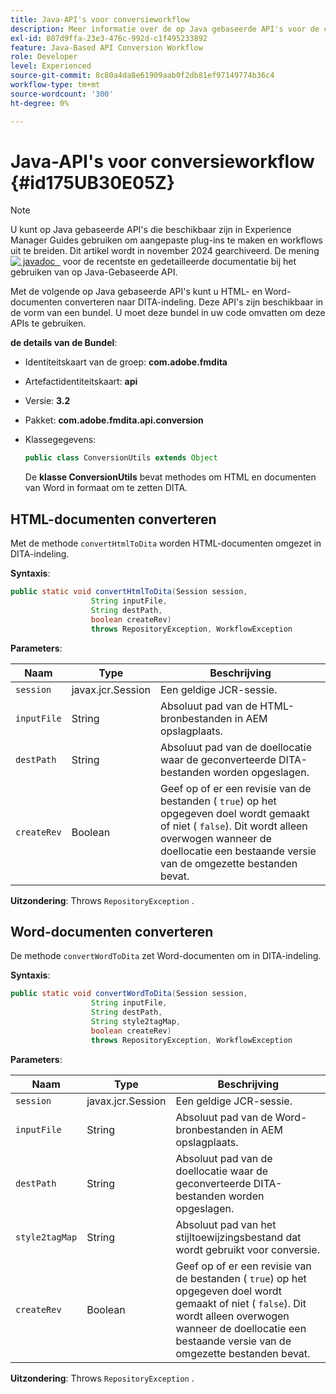 ```yaml
---
title: Java-API's voor conversieworkflow
description: Meer informatie over de op Java gebaseerde API's voor de conversieworkflow
exl-id: 807d9ffa-23e3-476c-992d-c1f495233892
feature: Java-Based API Conversion Workflow
role: Developer
level: Experienced
source-git-commit: 8c80a4da8e61909aab0f2db81ef97149774b36c4
workflow-type: tm+mt
source-wordcount: '300'
ht-degree: 0%

---
```


# Java-API&#39;s voor conversieworkflow {#id175UB30E05Z}

>[!NOTE]
>
> U kunt op Java gebaseerde API&#39;s die beschikbaar zijn in Experience Manager Guides gebruiken om aangepaste plug-ins te maken en workflows uit te breiden. Dit artikel wordt in november 2024 gearchiveerd.
> De mening [![&#x200B; javadoc &#x200B;](https://javadoc.io/badge2/com.adobe.aem/aem-guides-sdk-api/javadoc.svg) &#x200B;](https://javadoc.io/doc/com.adobe.aem/aem-guides-sdk-api) voor de recentste en gedetailleerde documentatie bij het gebruiken van op Java-Gebaseerde API.




Met de volgende op Java gebaseerde API&#39;s kunt u HTML- en Word-documenten converteren naar DITA-indeling. Deze API&#39;s zijn beschikbaar in de vorm van een bundel. U moet deze bundel in uw code omvatten om deze APIs te gebruiken.

**de details van de Bundel**:

- Identiteitskaart van de groep: **com.adobe.fmdita**

- Artefactidentiteitskaart: **api**

- Versie: **3.2**

- Pakket: **com.adobe.fmdita.api.conversion**

- Klassegegevens:

  ```JAVA
  public class ConversionUtils extends Object
  ```

  De **klasse ConversionUtils** bevat methodes om HTML en documenten van Word in formaat om te zetten DITA.


## HTML-documenten converteren

Met de methode `convertHtmlToDita` worden HTML-documenten omgezet in DITA-indeling.

**Syntaxis**:

```JAVA
public static void convertHtmlToDita(Session session, 
                  String inputFile, 
                  String destPath, 
                  boolean createRev) 
                  throws RepositoryException, WorkflowException
```

**Parameters**:

| Naam | Type | Beschrijving |
|----|----|-----------|
| `session` | javax.jcr.Session | Een geldige JCR-sessie. |
| `inputFile` | String | Absoluut pad van de HTML-bronbestanden in AEM opslagplaats. |
| `destPath` | String | Absoluut pad van de doellocatie waar de geconverteerde DITA-bestanden worden opgeslagen. |
| `createRev` | Boolean | Geef op of er een revisie van de bestanden \( `true`\) op het opgegeven doel wordt gemaakt of niet \( `false`\). Dit wordt alleen overwogen wanneer de doellocatie een bestaande versie van de omgezette bestanden bevat. |

**Uitzondering**:
Throws `RepositoryException` .

## Word-documenten converteren

De methode ``convertWordToDita`` zet Word-documenten om in DITA-indeling.

**Syntaxis**:

```JAVA
public static void convertWordToDita(Session session, 
                  String inputFile,
                  String destPath, 
                  String style2tagMap, 
                  boolean createRev) 
                  throws RepositoryException, WorkflowException
```

**Parameters**:

| Naam | Type | Beschrijving |
|----|----|-----------|
| `session` | javax.jcr.Session | Een geldige JCR-sessie. |
| `inputFile` | String | Absoluut pad van de Word-bronbestanden in AEM opslagplaats. |
| `destPath` | String | Absoluut pad van de doellocatie waar de geconverteerde DITA-bestanden worden opgeslagen. |
| `style2tagMap` | String | Absoluut pad van het stijltoewijzingsbestand dat wordt gebruikt voor conversie. |
| `createRev` | Boolean | Geef op of er een revisie van de bestanden \( `true`\) op het opgegeven doel wordt gemaakt of niet \( `false`\). Dit wordt alleen overwogen wanneer de doellocatie een bestaande versie van de omgezette bestanden bevat. |

**Uitzondering**:
Throws `RepositoryException` .
